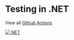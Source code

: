 # Testing in .NET

View all [Github Actions](https://github.com/sergiobarriel/testing-in-dotnet/actions)

[![.NET](https://github.com/sergiobarriel/testing-in-dotnet/actions/workflows/test.yml/badge.svg)](https://github.com/sergiobarriel/testing-in-dotnet/actions/workflows/test.yml)
